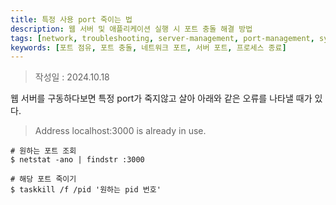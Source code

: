 ```yaml
---
title: 특정 사용 port 죽이는 법
description: 웹 서버 및 애플리케이션 실행 시 포트 충돌 해결 방법
tags: [network, troubleshooting, server-management, port-management, system-administration]
keywords: [포트 점유, 포트 충돌, 네트워크 포트, 서버 포트, 프로세스 종료]
---
```


>작성일 : 2024.10.18

웹 서버를 구동하다보면 특정 port가 죽지않고 살아 아래와 같은 오류를 나타낼 때가 있다. 
 >Address localhost:3000 is already in use.

```
# 원하는 포트 조회
$ netstat -ano | findstr :3000

# 해당 포트 죽이기
$ taskkill /f /pid '원하는 pid 번호'

```